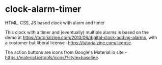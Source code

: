 # clock-alarm-timer
HTML, CSS, JS based clock with alarm and timer

This clock with a timer and (eventually) multiple alarms is based on the demo at https://tutorialzine.com/2013/06/digital-clock-adding-alarms, with a customer but liberal license -https://tutorialzine.com/license.


The action buttons are icons from Google's Material.io site - https://material.io/tools/icons/?style=baseline.
